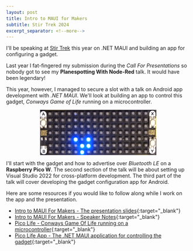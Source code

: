 ```yaml
---
layout: post
title: Intro to MAUI for Makers
subtitle: Stir Trek 2024
excerpt_separator: <!--more-->
---
```


I'll be speaking at [Stir Trek](https://stirtrek.com/speakers/2024/Dennis-Dunn.html#abstract) this year 
on .NET MAUI and building an app for configuring a gadget.

<!--more-->

Last year I fat-fingered my submission during the *Call For Presentations* so nobody got to see my **Planespotting With Node-Red** talk. It would have been legendary!

This year, however, I managed to secure a slot with a talk on Android app development with *.NET MAUI*.
We'll look at building an app to control this gadget, *Conways Game of Life* running on a microcontroller.

<img 
    style="display: block; 
           margin-left: auto;
           margin-right: auto;"
    src="/assets/intro-to-maui-for-makers/pico-life.gif" 
    alt="Conways Game Of Life"/>

 I'll start with the gadget and how to advertise over *Bluetooth LE* on a **Raspberry Pico W**. The second section of the talk will be about setting up Visual Studio 2022 for cross-platform development. The third part of the talk will cover developing the gadget configuration app for Android.

Here are some resources if you would like to follow along while I work on the app and the presentation.

- [Intro to MAUI For Makers - The presentation slides](https://docs.google.com/presentation/d/e/2PACX-1vSf7BKA67j3hwyDbvKRJ9oJVSfbYALALcQpwkX6ILGhYz5D7ICfXV_Njwt-IypJgjoWvFjLkCR5kFu9/pub?start=true&loop=true&delayms=3000){:target="_blank"} 
- [Intro to MAUI For Makers - Speaker Notes](/assets/intro-to-maui-for-makers/Intro%20To%20MAUI%20For%20Makers.pdf){:target="_blank"} 
- [Pico Life - Conways Game Of Life running on a microcontroller](https://github.com/dennisdunn/PicoLifeGizmo){:target="_blank"} 
- [Pico Life App - The .NET MAUI application for controlling the gadget](https://github.com/dennisdunn/PicoLifeApp){:target="_blank"} 
